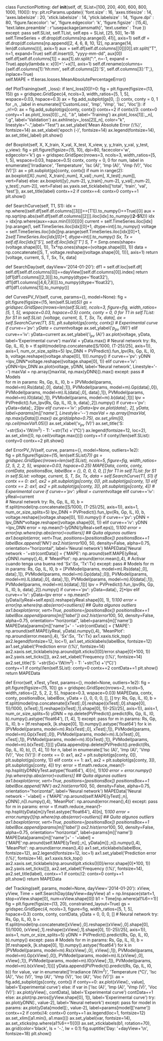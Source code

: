 class FunctionPlotting:
  def __init__(self, df, SList=[100, 200, 400, 600, 800, 1000, 1100]): 
    try:
      plt.rcParams.update({
        'font.size'       : 16,
        'axes.titlesize'  : 14, 
        'axes.labelsize'  : 20,
        'xtick.labelsize' : 14,
        'ytick.labelsize' : 14,
        'figure.dpi'      : 80,
        'figure.facecolor': 'w',
        'figure.edgecolor': 'k',
        'figure.figsize'  : [15,4],
        'text.latex.preamble' : r'\usepackage{amsmath}',
        'text.usetex'     : True
        })
    except:
      pass
    self.SList, self.TList, self.eps = SList, [25, 50], 1e-18
    self.TimeSeries = df.drop(df.columns[np.arange(0, 41)], axis=1)
    self.df  = df.drop(df.columns[np.append([2, 4, 6, 8, 10, 12], np.arange(14, len(df.columns)))], axis=1)
    aux = self.df[self.df.columns[[0]][0]].str.split("T", n=1, expand=True) 
    self.df.insert(0, "yyyy-mm-dd", aux[0])
    self.df[self.df.columns[1]] = aux[1].str.split(":", n=-1, expand = True).apply(lambda x: x[0]+':'+x[1], axis=1)
    self.df.rename(columns={self.df.columns[1]:'hh:mm', 
                            self.df.columns[2]:'S', 
                            self.df.columns[3]:'T',}, inplace=True)    
    self.MAPE = tf.keras.losses.MeanAbsolutePercentageError()
    
  def PlotTraining(self, _loss):
    if len(_loss[0])!=0:
      fig = plt.figure(figsize=(13, 15))
      gs = gridspec.GridSpec(4, ncols=3, width_ratios=[5, 1, 5], wspace=0.03, hspace=0.3)
      ax = fig.add_subplot(gs[0, :])
      contx, conty = 0, 1
      for _n, _label  in enumerate(['CustomLoss', 'Imp', 'Vmp', 'Isc', 'Voc']):
        if _n!=0:
          ax = fig.add_subplot(gs[conty, contx])
          contx+=2
          if contx//3: 
            contx=0
            conty+=1
        ax.plot(_loss[0][:,_n], ".b", label='Training')
        ax.plot(_loss[1][:,_n], ".g", label='Validation')
        ax.axhline(y=_loss[2][_n], color="k", linestyle="-.",label="Test")
        ax.set_ylabel('Mean Absolute Error (\\%)', fontsize=14)
        ax.set_xlabel('epoch (-)', fontsize=14)
        ax.legend(fontsize=14), ax.set_title(_label)
      plt.show() 

  def Boxplot(self, X, X_train, X_val, X_test, X_view, y, y_train, y_val, y_test, y_view):
    fig = plt.figure(figsize=(15, 10), dpi=80, facecolor='w', edgecolor='k')
    gs  = gridspec.GridSpec(nrows=3, ncols=3, width_ratios=[5, 1, 5], wspace=0.03, hspace=0.5)
    contx, conty = 0, 0
    for num, label in enumerate(['Irradiance', 'Temperature', 'Isc (A)', 'Imp (A)', 'Vmp (V)', 'Voc (V)']):
      ax = plt.subplot(gs[conty, contx])
      if num in range(2):
        ax.boxplot([X[:,num], X_train[:,num], X_val[:,num], X_test[:,num]], vert=False)
      else:
        ax.boxplot([y[:,num-2], y_train[:,num-2], y_val[:,num-2], y_test[:,num-2]], vert=False)
      ax.yaxis.set_ticklabels(['total', 'train', 'val', 'test']), ax.set_title(label)
      contx+=2
      if contx==4:
        contx=0
        conty+=1
    plt.show() 

  def SearchCurve(self, T1, S1):
    idx = np.where((self.df[self.df.columns[[3]]]==[T1]).to_numpy()==True)[0]
    aux = np.sqrt(np.abs(self.df[self.df.columns[[2]]].iloc[idx].to_numpy()**2-S1**2))
    idx = idx[np.where(aux==aux.min())[0]][0]
    current = self.TimeSeries.iloc[idx][np.arange(1, self.TimeSeries.iloc[idx][0]+1, dtype=int)].to_numpy()
    voltage = self.TimeSeries.iloc[idx][np.arange(self.TimeSeries.iloc[idx][0]+1, 2*self.TimeSeries.iloc[idx][0]+1, dtype=int)].to_numpy()
    Sx, Tx = self.df.iloc[idx]['S'], self.df.iloc[idx]['T']
    S, T = Sx*np.ones(shape=(voltage.shape[0], 1)), Tx*np.ones(shape=(voltage.shape[0], 1))
    data = np.concatenate([S, T, voltage.reshape((voltage.shape[0], 1))], axis=1)
    return [voltage, current, S, T, Sx, Tx, data]

  
  def SearchDay(self, dayView='2014-01-20'):
    df1 = self.df.loc[self.df[ self.df[self.df.columns[0]]==dayView][self.df.columns[0]].index]
    return [df1[df1.columns[[2,3]]].to_numpy(dtype='float32'), 
            df1[df1.columns[[4,6,7,8]]].to_numpy(dtype='float32'), 
            df1[df1.columns[1]].to_numpy()]

  def CurvesPV_IV(self, curve, params={}, model=None):
    fig = plt.figure(figsize=(15, len(self.SList)*5))
    gs  = gridspec.GridSpec(nrows=len(self.SList), ncols=3, figure=fig, width_ratios=[5, 1, 5], wspace=0.03, hspace=0.5)
    contx, conty = 0, 0
    for T1 in self.TList:
      for S1 in self.SList:
        [voltage, current, S, T, Sx, Tx, data], ax = self.SearchCurve(T1, S1), plt.subplot(gs[conty, contx])
        # Experimental curve
        if curve=='pv':
          yData = current*voltage
          ax.set_ylabel('$p_{pv}$ (W)')
        elif curve=='iv':
          yData=current
          ax.set_ylabel('$i_{pv}$ (A)')
        ax.plot(voltage, yData, label='Experimental curve')
        maxVal = yData.max()
        # Neural network
        try:
          Rs, Gp, IL, I0, b  = tf.split(model(np.concatenate([S/1000, (T-25)/25], axis=1)), axis=1, num_or_size_splits=5)
          Ipv_DNN = PVPredict().fun_Ipv(Rs, Gp, IL, I0, b, voltage.reshape((voltage.shape[0], 1))).numpy() 
          if curve=='pv':
            yDNN =Ipv_DNN*voltage.reshape((voltage.shape[0], 1))
          elif curve=='iv':
            yDNN=Ipv_DNN
          ax.plot(voltage, yDNN, label='Neural network', Linestyle='--')
          maxVal = np.array([maxVal, np.max(yDNN)]).max()
        except:
          pass
        # Models      
        for m in params:
          Rs, Gp, IL, I0, b = [PVModel(params, model=m).Rs(data[:,0], data[:,1]), 
                               PVModel(params, model=m).Gp(data[:,0]), 
                               PVModel(params, model=m).IL(data[:,0], data[:,1]), 
                               PVModel(params, model=m).I0(data[:,1]), 
                               PVModel(params, model=m).b(data[:,1])]
          Ipv = PVPredict().fun_Ipv(Rs, Gp, IL, I0, b, data[:,2]).numpy()
          if curve=='pv': 
            yData=data[:, 2]*Ipv
          elif curve=='iv':
            yData=Ipv
          ax.plot(data[:, 2], yData, label=params[m]['name'], Linestyle='--')
          maxVal = np.array([maxVal, np.max(yData)]).max()
        ax.grid(alpha=0.75), ax.set_ylim([0, np.ceil(maxVal*1.05)])
        ax.set_xlabel('$v_{pv}$ (V)')
        ax.set_title('S: '+str(Sx)+'(W/m$^2$) - T: '+str(Tx) +'(°C)')
        ax.legend(fontsize=12, loc=2), ax.set_xlim([0, np.ceil(voltage.max())])
        conty+=1
        if conty//len(self.SList):
          conty=0
          contx+=2
    plt.show()

  def ErrorPV_IV(self, curve, params={}, model=None, outliers=1e2):  
    fig = plt.figure(figsize=(15, len(self.SList)*7))
    gs  = gridspec.GridSpec(nrows=len(self.SList), ncols=5, figure=fig, width_ratios=[2, 5, 2, 2, 5], wspace=0.03, hspace=0.25)
    MAPEData, contx, conty, contData, positionsBox, labelBox = {}, 0, 0, 0, 0, []
    for T1 in self.TList:
      for S1 in self.SList:
        voltage, current, S, T, Sx, Tx, data = self.SearchCurve(T1, S1)
        if contx == 0:
          ax1, ax2 = plt.subplot(gs[conty, 0]), plt.subplot(gs[conty, 1])
        elif contx == 2:
          ax1, ax2 = plt.subplot(gs[conty, 3]), plt.subplot(gs[conty, 4])
        # Experimental curve
        if curve=='pv':
          yReal = current*voltage
        elif curve=='iv':
          yReal=current       
        # Neural network
        try:
          Rs, Gp, IL, I0, b  = tf.split(model(np.concatenate([S/1000, (T-25)/25], axis=1)), axis=1, num_or_size_splits=5)
          Ipv_DNN = PVPredict().fun_Ipv(Rs, Gp, IL, I0, b, voltage.reshape((voltage.shape[0], 1))).numpy() 
          if curve=='pv':
            yDNN = Ipv_DNN*voltage.reshape((voltage.shape[0], 1))
          elif curve=='iv':
            yDNN =Ipv_DNN
          error = np.mean(1-(yDNN/(yReal+self.eps)), 1)*100
          error = error[np.where(np.abs(error)<outliers)] ## Quita algunos outliers 
          ax1.boxplot(error, vert=True, positions=[positionsBox])
          positionsBox+=1
          labelBox.append('NN')
          ax2.hist(error*100, 50, density=False, alpha=0.75, orientation="horizontal", label='Neural network')
          MAPEData['Neural network - '+str(contData)] = {'MAPE': np.around(self.MAPE(yReal, yDNN).numpy(),4), 
                                                        #  'MeanPlot': np.around(error.mean(),4), # Activar cuando tenga una buena red
                                                         'Sx':Sx, 'Tx':Tx}
        except:
          pass
        # Models
        for m in params:
          Rs, Gp, IL, I0, b = [PVModel(params, model=m).Rs(data[:,0], data[:,1]), 
                               PVModel(params, model=m).Gp(data[:,0]), 
                               PVModel(params, model=m).IL(data[:,0], data[:,1]), 
                               PVModel(params, model=m).I0(data[:,1]), 
                               PVModel(params, model=m).b(data[:,1])]
          Ipv = PVPredict().fun_Ipv(Rs, Gp, IL, I0, b, data[:,2]).numpy()
          if curve=='pv': 
            yData=data[:, 2]*Ipv
          elif curve=='iv':
            yData=Ipv
          error = np.mean(1-(yData/(yReal+self.eps)).reshape(yReal.shape[0], 1), 1)*100
          error = error[np.where(np.abs(error)<outliers)] ## Quita algunos outliers 
          ax1.boxplot(error, vert=True, positions=[positionsBox])
          positionsBox+=1
          labelBox.append(params[m]['label'])
          ax2.hist(error*100, 50, density=False, alpha=0.75, orientation="horizontal", label=params[m]['name'])
          MAPEData[params[m]['name']+' - '+str(contData)] = {'MAPE': np.around(self.MAPE(yReal, yData).numpy(),4),
                                                             'MeanPlot': np.around(error.mean(),4),
                                                             'Sx':Sx, 'Tx':Tx}
        ax1.xaxis.tick_top()
        ax2.legend(fontsize=12, loc=1), ax1.set_xticklabels(labelBox, fontsize=12)
        ax1.set_ylabel('Prediction error (\\%)', fontsize=14)
        ax2.xaxis.set_ticklabels(np.around(plt.xticks()[0]/error.shape[0]*100, 1))
        ax2.yaxis.set_ticks([]), ax2.set_xlabel('Frequency (\\%)', fontsize=14)
        ax2.set_title('S: '+str(Sx)+'(W/m$^2$) - T: '+str(Tx) +'(°C)')        
        conty+=1
        if conty//len(self.SList):
          conty=0
          contx+=2
        contData+=1
    plt.show()
    return MAPEData

  def Error(self, xTest, yTest, params={}, model=None, outliers=1e2):
    fig  = plt.figure(figsize=(15, 10))
    gs  = gridspec.GridSpec(nrows=2, ncols=5, width_ratios=[2, 5, 2, 2, 5], hspace=0.3, wspace=0.03)
    MAPEData, contx, conty, positionsBox, labelBox, yData = {}, 0, 0, 0, [], []
    try: 
      Rs, Gp, IL, I0, b  = tf.split(model(np.concatenate([xTest[:,0].reshape((xTest[:,0].shape[0], 1))/1000, (xTest[:,1].reshape((xTest[:,1].shape[0], 1))-25)/25], axis=1)), axis=1, num_or_size_splits=5)
      yDNN = np.delete(PVPredict().predict(Rs, Gp, IL, I0, b).numpy().astype('float64'), [1, 4], 1)
    except:
      pass
    for m in params:
      Rs, Gp, IL, I0, b = [tf.reshape(k, [k.shape[0], 1]).numpy().astype('float64')  for k in [PVModel(params, model=m).Rs(xTest[:,0], xTest[:,1]), 
                                                                                               PVModel(params, model=m).Gp(xTest[:,0]), 
                                                                                               PVModel(params, model=m).IL(xTest[:,0], xTest[:,1]), 
                                                                                               PVModel(params, model=m).I0(xTest[:,1]), 
                                                                                               PVModel(params, model=m).b(xTest[:,1])]]
      yData.append(np.delete(PVPredict().predict(Rs, Gp, IL, I0, b), [1, 4], 1))
    for n, label in enumerate(['Isc (A)', 'Imp (A)', 'Vmp (V)', 'Voc (V)']):
      if contx == 0:
        ax1, ax2 = plt.subplot(gs[conty, 0]), plt.subplot(gs[conty, 1])
      elif contx == 1:
        ax1, ax2 = plt.subplot(gs[conty, 3]), plt.subplot(gs[conty, 4])
      try: 
        error = tf.math.reduce_mean(1-np.hsplit(yDNN/yTest.astype('float64'), 4)[n], 1)*100
        error = error.numpy()[np.where(np.abs(error)<outliers)] ## Quita algunos outliers 
        ax1.boxplot(error, vert=True, positions=[positionsBox])
        positionsBox+=1
        labelBox.append('NN')
        ax2.hist(error*100, 50, density=False, alpha=0.75, orientation="horizontal", label='Neural network')
        MAPEData['Neural network - '+label] = {'MAPE':np.around(self.MAPE(yTest[:,n], yDNN[:,n]).numpy(),4),
                                               'MeanPlot': np.around(error.mean(),4)}
      except:
        pass
      for m in params:
        error = tf.math.reduce_mean(1-np.hsplit(yData[m]/yTest.astype('float64'), 4)[n], 1)*100
        error = error.numpy()[np.where(np.abs(error)<outliers)] ## Quita algunos outliers 
        ax1.boxplot(error, vert=True, positions=[positionsBox])
        positionsBox+=1
        labelBox.append(params[m]['label'])
        ax2.hist(error*100, 50, density=False, alpha=0.75, orientation="horizontal", label=params[m]['name'])
        MAPEData[params[m]['name']+' - '+label] = {'MAPE':np.around(self.MAPE(yTest[:,n], yData[m][:,n]).numpy(),4),
                                                       'MeanPlot': np.around(error.mean(),4)}
      ax1.set_xticklabels(labelBox, fontsize=12), ax2.legend(fontsize=12, loc=1)
      ax1.set_ylabel('Prediction error (\\%)', fontsize=14), ax1.xaxis.tick_top()
      ax2.xaxis.set_ticklabels(np.around(plt.xticks()[0]/error.shape[0]*100, 1))
      ax2.yaxis.set_ticks([]), ax2.set_xlabel('Frequency (\\%)', fontsize=14), 
      ax2.set_title(label), 
      contx+=1
      if contx//2:
        contx=0
        conty+=1    
    plt.show()
    return MAPEData

  def Tracking(self, params, model=None, dayView='2014-01-20'):
    xView, yView, Time = self.SearchDay(dayView=dayView)
    a1 = np.linspace(start=1, stop=xView.shape[0], num=xView.shape[0])
    b1 = Time[np.where(a1%6==1)]
    fig = plt.figure(figsize=(13, 20),  constrained_layout=True)
    gs  = gridspec.GridSpec(4, ncols=3, figure=fig, width_ratios=[5, 1, 5], hspace=0.3)
    contx, conty, contData, yData = 0, 0, 0, []
    # Neural network
    try:       
      Rs, Gp, IL, I0, b  = tf.split(model(np.concatenate([xView[:,0].reshape((xView[:,0].shape[0], 1))/1000, (xView[:,1].reshape((xView[:,1].shape[0], 1))-25)/25], axis=1)), axis=1, num_or_size_splits=5)
      yDNN = PVPredict().predict(Rs, Gp, IL, I0, b).numpy()
    except:
      pass
    # Models
    for m in params:
      Rs, Gp, IL, I0, b = [tf.reshape(k, [k.shape[0], 1]).numpy().astype('float64')  for k in [PVModel(params, model=m).Rs(xView[:,0], xView[:,1]), 
                                                                                               PVModel(params, model=m).Gp(xView[:,0]), 
                                                                                               PVModel(params, model=m).IL(xView[:,0], xView[:,1]), 
                                                                                               PVModel(params, model=m).I0(xView[:,1]), 
                                                                                               PVModel(params, model=m).b(xView[:,1])]]
      yData.append(PVPredict().predict(Rs, Gp, IL, I0, b))
    for value, var in enumerate(['Irradiance (W/m$^2$)', 'Temperature (°C)', 'Isc (A)', 
                                 'Vsc (V)', 'Imp (A)', 'Vmp (V)', 'Ioc (A)', 'Voc (V)']):
      ax = fig.add_subplot(gs[conty, contx])
      if conty==0:
        ax.plot(xView[:, value], label='Experimental curve')
      else:
        if var in ['Isc (A)', 'Imp (A)', 'Vmp (V)', 'Voc (V)']:
          ax.plot(yView[:, contData], label='Experimental curve')
          contData+=1
        else:
           ax.plot(np.zeros([yView.shape[0], 1]), label='Experimental curve')
        try: 
          ax.plot(yDNN[:, value-2], label='Neural network')
        except:
          pass
        for model in params:
          ax.plot(yData[model][:, value-2], label=params[model]['name'])
      contx+=2
      if contx//4:
        contx=0
        conty+=1 
      ax.legend(loc=1, fontsize=12)
      ax.set_xlim([a1.min(), a1.max()])
      ax.set_ylabel(var, fontsize=14), ax.set_xticks(np.where(a1%6==1)[0])
      ax.set_xticklabels(b1, rotation=70), ax.grid(color='black', ls = '-.', lw = 0.1)
    fig.suptitle('Day: '+dayView+'\n', fontsize=18)
    plt.show()
